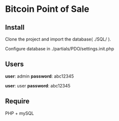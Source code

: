 # Bitcoin Point of Sale

## Install
Clone the project and import the database( ./SQL/ ).

Configure database in ./partials/PDO/settings.init.php

## Users
**user**: admin
**password**: abc12345

**user**: user
**password**: abc12345

## Require

PHP + mySQL
